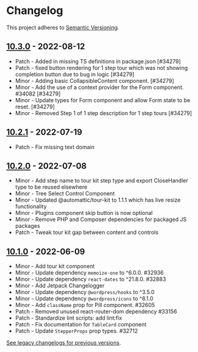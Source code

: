 # Changelog 

This project adheres to [Semantic Versioning](https://semver.org/spec/v2.0.0.html).

## [10.3.0](https://www.npmjs.com/package/@woocommerce/components/v/10.3.0) - 2022-08-12 

-   Patch - Added in missing TS definitions in package.json [#34279]
-   Patch - fixed button rendering for 1 step tour which was not showing completion button due to bug in logic [#34279]
-   Minor - Adding basic CollapsibleContent component. [#34279]
-   Minor - Add the use of a context provider for the Form component. #34082 [#34279]
-   Minor - Update types for Form component and allow Form state to be reset. [#34279]
-   Minor - Removed Step 1 of 1 step description for 1 step tours [#34279]

## [10.2.1](https://www.npmjs.com/package/@woocommerce/components/v/10.2.1) - 2022-07-19 

-   Patch - Fix missing text domain

## [10.2.0](https://www.npmjs.com/package/@woocommerce/components/v/10.2.0) - 2022-07-08 

-   Minor - Add step name to tour kit step type and export CloseHandler type to be reused elsewhere
-   Minor - Tree Select Control Component
-   Minor - Updated @automattic/tour-kit to 1.1.1 which has live resize functionality
-   Minor - Plugins component skip button is now optional
-   Minor - Remove PHP and Composer dependencies for packaged JS packages
-   Patch - Tweak tour kit gap between content and controls

## [10.1.0](https://www.npmjs.com/package/@woocommerce/components/v/10.1.0) - 2022-06-09 

-   Minor - Add tour kit component
-   Minor - Update dependency `memoize-one` to ^6.0.0. #32936
-   Minor - Update dependency `react-dates` to ^21.8.0. #32883
-   Minor - Add Jetpack Changelogger
-   Minor - Update dependency `@wordpress/hooks` to ^3.5.0
-   Minor - Update dependency `@wordpress/icons` to ^8.1.0
-   Minor - Add `className` prop for Pill component. #32605
-   Patch - Removed unused react-router-dom dependency #33156
-   Patch - Standardize lint scripts: add lint:fix
-   Patch - Fix documentation for `TableCard` component
-   Patch - Update `StepperProps` prop types. #32712

[See legacy changelogs for previous versions](https://github.com/woocommerce/woocommerce/blob/68581955106947918d2b17607a01bdfdf22288a9/packages/js/components/CHANGELOG.md).
